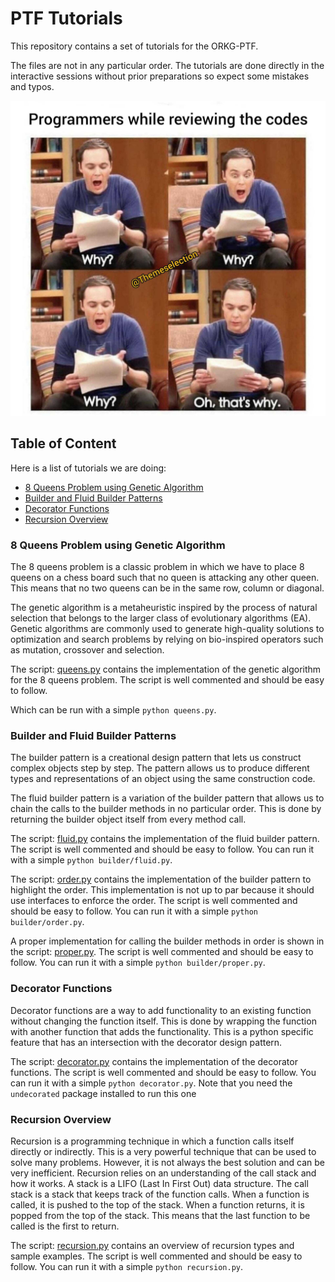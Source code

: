 # PTF Tutorials

This repository contains a set of tutorials for the ORKG-PTF.

The files are not in any particular order. The tutorials are done directly in the interactive sessions without prior preparations so expect some mistakes and typos.

![meme](meme.png)

## Table of Content

Here is a list of tutorials we are doing:
- [8 Queens Problem using Genetic Algorithm](#8-queens-problem-using-genetic-algorithm)
- [Builder and Fluid Builder Patterns](#builder-and-fluid-builder-patterns)
- [Decorator Functions](#decorator-functions)
- [Recursion Overview](#recursion-overview)


### 8 Queens Problem using Genetic Algorithm
The 8 queens problem is a classic problem in which we have to place 8 queens on a chess board such that no queen is attacking any other queen. This means that no two queens can be in the same row, column or diagonal.

The genetic algorithm is a metaheuristic inspired by the process of natural selection that belongs to the larger class of evolutionary algorithms (EA). Genetic algorithms are commonly used to generate high-quality solutions to optimization and search problems by relying on bio-inspired operators such as mutation, crossover and selection.

The script: [queens.py](queens.py) contains the implementation of the genetic algorithm for the 8 queens problem. The script is well commented and should be easy to follow.

Which can be run with a simple `python queens.py`.

### Builder and Fluid Builder Patterns
The builder pattern is a creational design pattern that lets us construct complex objects step by step. The pattern allows us to produce different types and representations of an object using the same construction code.

The fluid builder pattern is a variation of the builder pattern that allows us to chain the calls to the builder methods in no particular order. This is done by returning the builder object itself from every method call.

The script: [fluid.py](builder/fluid.py) contains the implementation of the fluid builder pattern. The script is well commented and should be easy to follow. You can run it with a simple `python builder/fluid.py`.

The script: [order.py](builder/order.py) contains the implementation of the builder pattern to highlight the order. This implementation is not up to par because it should use interfaces to enforce the order. The script is well commented and should be easy to follow. You can run it with a simple `python builder/order.py`.

A proper implementation for calling the builder methods in order is shown in the script: [proper.py](builder/proper.py). The script is well commented and should be easy to follow. You can run it with a simple `python builder/proper.py`.

### Decorator Functions
Decorator functions are a way to add functionality to an existing function without changing the function itself. This is done by wrapping the function with another function that adds the functionality.
This is a python specific feature that has an intersection with the decorator design pattern.

The script: [decorator.py](decorator.py) contains the implementation of the decorator functions. The script is well commented and should be easy to follow. You can run it with a simple `python decorator.py`.
Note that you need the `undecorated` package installed to run this one

### Recursion Overview
Recursion is a programming technique in which a function calls itself directly or indirectly. This is a very powerful technique that can be used to solve many problems. However, it is not always the best solution and can be very inefficient.
Recursion relies on an understanding of the call stack and how it works. A stack is a LIFO (Last In First Out) data structure. The call stack is a stack that keeps track of the function calls. When a function is called, it is pushed to the top of the stack. When a function returns, it is popped from the top of the stack. This means that the last function to be called is the first to return.

The script: [recursion.py](recursion.py) contains an overview of recursion types and sample examples. The script is well commented and should be easy to follow. You can run it with a simple `python recursion.py`.

